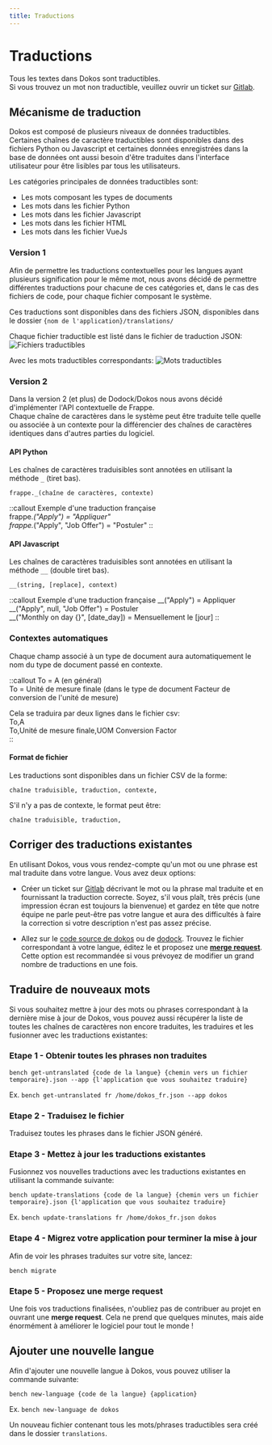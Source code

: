 ```yaml
---
title: Traductions
---
```


# Traductions

Tous les textes dans Dokos sont traductibles.  
Si vous trouvez un mot non traductible, veuillez ouvrir un ticket sur [Gitlab](https://gitlab.com/dokos/dokos/issues).

## Mécanisme de traduction

Dokos est composé de plusieurs niveaux de données traductibles. Certaines chaînes de caractère traductibles sont disponibles dans des fichiers Python ou Javascript et certaines données enregistrées dans la base de données ont aussi besoin d'être traduites dans l'interface utilisateur pour être lisibles par tous les utilisateurs.  

Les catégories principales de données traductibles sont:
- Les mots composant les types de documents
- Les mots dans les fichier Python
- Les mots dans les fichier Javascript
- Les mots dans les fichier HTML
- Les mots dans les fichier VueJs


### Version 1

Afin de permettre les traductions contextuelles pour les langues ayant plusieurs signification pour le même mot, nous avons décidé de permettre différentes traductions pour chacune de ces catégories et, dans le cas des fichiers de code, pour chaque fichier composant le système.

Ces traductions sont disponibles dans des fichiers JSON, disponibles dans le dossier `{nom de l'application}/translations/`

Chaque fichier traductible est listé dans le fichier de traduction JSON:
![Fichiers traductibles](/content/images/contributing/translations/translatable_files.png)

Avec les mots traductibles correspondants:
![Mots traductibles](/content/images/contributing/translations/translatable_strings.png)


### Version 2

Dans la version 2 (et plus) de Dodock/Dokos nous avons décidé d'implémenter l'API contextuelle de Frappe.  
Chaque chaîne de caractères dans le système peut être traduite telle quelle ou associée à un contexte pour la différencier des chaînes de caractères identiques dans d'autres parties du logiciel.  

#### API Python

Les chaînes de caractères traduisibles sont annotées en utilisant la méthode `_` (tiret bas).

`frappe._(chaîne de caractères, contexte)`
 
::callout
Exemple d'une traduction française  
frappe._("Apply") = "Appliquer"  
frappe._("Apply", "Job Offer") = "Postuler"
::


#### API Javascript

Les chaînes de caractères traduisibles sont annotées en utilisant la méthode `__` (double tiret bas).

`__(string, [replace], context)`

::callout
Exemple d'une traduction française
__("Apply") = Appliquer  
__("Apply", null, "Job Offer") = Postuler  
__("Monthly on day {}", [date_day]) = Mensuellement le [jour]
::


### Contextes automatiques

Chaque champ associé à un type de document aura automatiquement le nom du type de document passé en contexte.

::callout
To = A (en général)  
To = Unité de mesure finale (dans le type de document Facteur de conversion de l'unité de mesure)  
 
Cela se traduira par deux lignes dans le fichier csv:  
To,A  
To,Unité de mesure finale,UOM Conversion Factor  
::


#### Format de fichier

Les traductions sont disponibles dans un fichier CSV de la forme:

`chaîne traduisible, traduction, contexte, `

S'il n'y a pas de contexte, le format peut être:

`chaîne traduisible, traduction, `

## Corriger des traductions existantes

En utilisant Dokos, vous vous rendez-compte qu'un mot ou une phrase est mal traduite dans votre langue.
Vous avez deux options:

- Créer un ticket sur [Gitlab](https://gitlab.com/dokos/dokos/issues) décrivant le mot ou la phrase mal traduite et en fournissant la traduction correcte.
  Soyez, s'il vous plaît, très précis (une impression écran est toujours la bienvenue) et gardez en tête que notre équipe ne parle peut-être pas votre langue et aura des difficultés à faire la correction si votre description n'est pas assez précise.

- Allez sur le [code source de dokos](https://gitlab.com/dokos/dokos/tree/develop/erpnext/translations) ou de [dodock](https://gitlab.com/dokos/dodock/tree/develop/frappe/translations).
  Trouvez le fichier correspondant à votre langue, éditez le et proposez une [**merge request**](https://docs.gitlab.com/ee/user/project/merge_requests/).
  Cette option est recommandée si vous prévoyez de modifier un grand nombre de traductions en une fois.


## Traduire de nouveaux mots

Si vous souhaitez mettre à jour des mots ou phrases correspondant à la dernière mise à jour de Dokos, vous pouvez aussi récupérer la liste de toutes les chaînes de caractères non encore traduites, les traduires et les fusionner avec les traductions existantes:

### Etape 1 - Obtenir toutes les phrases non traduites

`bench get-untranslated {code de la langue} {chemin vers un fichier temporaire}.json --app {l'application que vous souhaitez traduire}`

Ex. `bench get-untranslated fr /home/dokos_fr.json --app dokos`


### Etape 2 - Traduisez le fichier

Traduisez toutes les phrases dans le fichier JSON généré.


### Etape 3 - Mettez à jour les traductions existantes

Fusionnez vos nouvelles traductions avec les traductions existantes en utilisant la commande suivante:

`bench update-translations {code de la langue} {chemin vers un fichier temporaire}.json {l'application que vous souhaitez traduire}`

Ex. `bench update-translations fr /home/dokos_fr.json dokos`


### Etape 4 - Migrez votre application pour terminer la mise à jour

Afin de voir les phrases traduites sur votre site, lancez:

`bench migrate`

### Etape 5 - Proposez une __merge request__

Une fois vos traductions finalisées, n'oubliez pas de contribuer au projet en ouvrant une __merge request__.
Cela ne prend que quelques minutes, mais aide énormément à améliorer le logiciel pour tout le monde !


## Ajouter une nouvelle langue

Afin d'ajouter une nouvelle langue à Dokos, vous pouvez utiliser la commande suivante:

`bench new-language {code de la langue} {application}`

Ex. `bench new-language de dokos`

Un nouveau fichier contenant tous les mots/phrases traductibles sera créé dans le dossier `translations`.